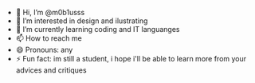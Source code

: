 - 👋 Hi, I’m @m0b1usss
- 👀 I’m interested in design and ilustrating
- 🌱 I’m currently learning coding and IT languanges
- 📫 How to reach me 
- 😄 Pronouns: any
- ⚡ Fun fact: im still a student, i hope i'll be able to learn more from your advices and critiques

<!---
m0b1usss/m0b1usss is a ✨ special ✨ repository because its `README.md` (this file) appears on your GitHub profile.
You can click the Preview link to take a look at your changes.
--->
